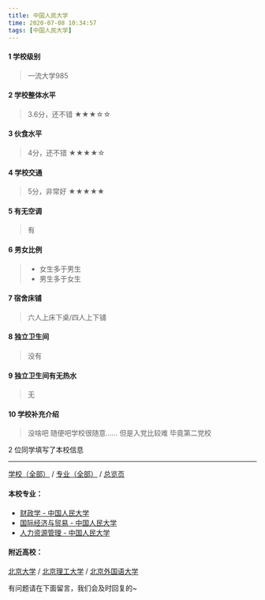 ```yaml
---
title: 中国人民大学
time: 2020-07-08 10:34:57
tags: [中国人民大学]
---
```

#### 1 学校级别
> 一流大学985


#### 2 学校整体水平
>3.6分，还不错
★★★☆☆


#### 3 伙食水平
>  4分，还不错
★★★★☆


#### 4 学校交通
> 5分，非常好
★★★★★


#### 5 有无空调
> 有


#### 6 男女比例
> - 女生多于男生
> - 男生多于女生


#### 7 宿舍床铺
> 六人上床下桌/四人上下铺
 

#### 8 独立卫生间
> 没有


#### 9 独立卫生间有无热水
> 无


#### 10 学校补充介绍
> 没啥吧 随便吧学校很随意…… 但是入党比较难 毕竟第二党校

2 位同学填写了本校信息
***
[学校（全部）](http://www.jianshu.com/p/3efa6bcca419) / [专业（全部）](http://www.jianshu.com/p/2d4c6d3552c2) / [总览页](http://www.jianshu.com/p/445daeb4fa00)
#### 本校专业：
- [财政学 - 中国人民大学](http://www.jianshu.com/p/907902d05d20)
- [国际经济与贸易 - 中国人民大学](http://www.jianshu.com/p/8b305bffe600)
- [人力资源管理 - 中国人民大学](https://www.jianshu.com/p/41834b719bbb)

#### 附近高校：
[北京大学](http://www.jianshu.com/p/887c8fcb1e85) / [北京理工大学](http://www.jianshu.com/p/ab54846bc127) / [北京外国语大学](http://www.jianshu.com/p/0bf7f459db46)


有问题请在下面留言，我们会及时回复的~

